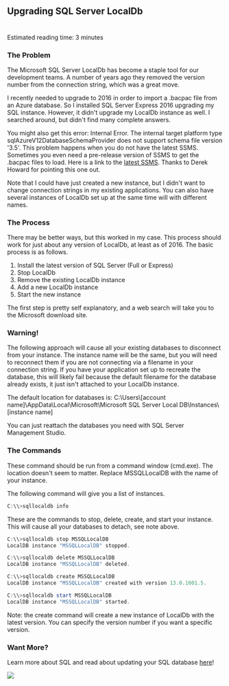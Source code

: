 ## Upgrading SQL Server LocalDb
#
Estimated reading time: 3 minutes

### The Problem

The Microsoft SQL Server LocalDb has become a staple tool for our development teams. A number of years ago they removed the version number from the connection string, which was a great move.

I recently needed to upgrade to 2016 in order to import a .bacpac file from an Azure database. So I installed SQL Server Express 2016 upgrading my SQL instance. However, it didn't upgrade my LocalDb instance as well. I searched around, but didn't find many complete answers.

You might also get this error: Internal Error. The internal target platform type sqlAzureV12DatabaseSchemaProvider does not support schema file version '3.5'. This problem happens when you do not have the latest SSMS. Sometimes you even need a pre-release version of SSMS to get the .bacpac files to load. Here is a link to the [latest SSMS](https://msdn.microsoft.com/en-us/library/mt238290.aspx). Thanks to Derek Howard for pointing this one out.

Note that I could have just created a new instance, but I didn't want to change connection strings in my existing applications. You can also have several instances of LocalDb set up at the same time will with different names.

### The Process

There may be better ways, but this worked in my case. This process should work for just about any version of LocalDb, at least as of 2016. The basic process is as follows.

1. Install the latest version of SQL Server (Full or Express)
2. Stop LocalDb
3. Remove the existing LocalDb instance
4. Add a new LocalDb instance
5. Start the new instance

The first step is pretty self explanatory, and a web search will take you to the Microsoft download site.

### Warning!

The following approach will cause all your existing databases to disconnect from your instance. The instance name will be the same, but you will need to reconnect them if you are not connecting via a filename in your connection string. If you have your application set up to recreate the database, this will likely fail because the default filename for the database already exists, it just isn't attached to your LocalDb instance.

The default location for databases is: C:\\Users\\[account name]\\AppData\\Local\\Microsoft\\Microsoft SQL Server Local DB\\Instances\\[instance name]

You can just reattach the databases you need with SQL Server Management Studio.

### The Commands

These command should be run from a command window (cmd.exe). The location doesn't seem to matter. Replace MSSQLLocalDB with the name of your instance.

The following command will give you a list of instances.

```powershell
C:\\>sqllocaldb info
```

These are the commands to stop, delete, create, and start your instance. This will cause all your databases to detach, see note above.

```powershell
C:\\>sqllocaldb stop MSSQLLocalDB
LocalDB instance "MSSQLLocalDB" stopped.

C:\\>sqllocaldb delete MSSQLLocalDB
LocalDB instance "MSSQLLocalDB" deleted.

C:\\>sqllocaldb create MSSQLLocalDB
LocalDB instance "MSSQLLocalDB" created with version 13.0.1601.5.

C:\\>sqllocaldb start MSSQLLocalDB
LocalDB instance "MSSQLLocalDB" started.
```

Note: the create command will create a new instance of LocalDb with the latest version. You can specify the version number if you want a specific version.

### Want More?

Learn more about SQL and read about updating your SQL database [here](/updating-sql-database-use-temporal-tables-entity-framework-migration/)!

![](https://intellitect.com/wp-content/uploads/2021/04/blog-job-ad-2-1024x129.png)
